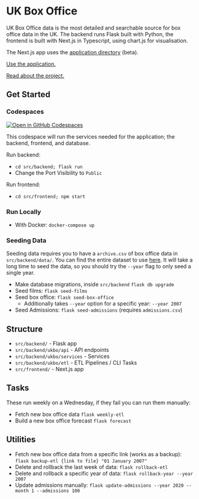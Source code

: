 # UK Box Office

UK Box Office data is the most detailed and searchable source for box office data in the UK.
The backend runs Flask built with Python, the frontend is built with Next.js in Typescript, using chart.js for visualisation.

The Next.js app uses the [application directory](https://beta.nextjs.org/docs/getting-started) (beta).

[Use the application.](https://boxofficedata.co.uk)

[Read about the project.](https://rae.li/posts/uk-box-office-data-studio-to-flask)

## Get Started

### Codespaces

[![Open in GitHub Codespaces](https://github.com/codespaces/badge.svg)](https://github.com/codespaces/new?hide_repo_select=true&ref=main&repo=408136770)

This codespace will run the services needed for the application; the backend, frontend, and database.

Run backend:

- `cd src/backend; flask run`
- Change the Port Visibility to `Public`

Run frontend:

- `cd src/frontend; npm start`

### Run Locally

- With Docker: `docker-compose up`

### Seeding Data

Seeding data requires you to have a `archive.csv` of box office data in `src/backend/data/`.
You can find the entire dataset to use [here](https://boxofficedata.co.uk/opendata).
It will take a long time to seed the data, so you should try the `--year` flag to only seed a single year.

- Make database migrations, inside `src/backend` `flask db upgrade`
- Seed films: `flask seed-films`
- Seed box office: `flask seed-box-office`
  - Additionally takes `--year` option for a specific year: `--year 2007`
- Seed Admissions: `flask seed-admissions` (requires `admissions.csv`)

## Structure

- `src/backend/` - Flask app
- `src/backend/ukbo/api` - API endpoints
- `src/backend/ukbo/services` - Services
- `src/backend/ukbo/etl` - ETL Pipelines / CLI Tasks
- `src/frontend/` - Next.js app

## Tasks

These run weekly on a Wednesday, if they fail you can run them manually:

- Fetch new box office data `flask weekly-etl`
- Build a new box office forecast `flask forecast`

## Utilities

- Fetch new box office data from a specific link (works as a backup): `flask backup-etl {link to file} "01 January 2007"`
- Delete and rollback the last week of data: `flask rollback-etl`
- Delete and rollback a specific year of data: `flask rollback-year --year 2007`
- Update admissions manually: `flask update-admissions --year 2020 --month 1 --admissions 100`
